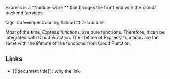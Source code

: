 Express is a **middle-ware ** that bridges the front end with the cloud/ backend services 

tags: #developer #coding #cloud #L2-sructure 

Most of the time, Express functions, are pure functions. Therefore, it can be integrated with Cloud Function. The lifetime of Express' functions are the same with the lifetime of the functions from Cloud Function. 

## Links
- [[|document title]] : why the link
